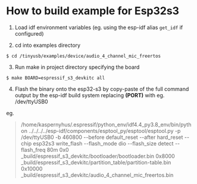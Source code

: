 # How to build example for Esp32s3
1. Load idf environment variables (eg. using the esp-idf alias `get_idf` if configured)

2. cd into examples directory
```
$ cd /tinyusb/examples/device/audio_4_channel_mic_freertos
```

3. Run make in project directory specifying the board
```
$ make BOARD=espressif_s3_devkitc all
```

4. Flash the binary onto the esp32-s3 by copy-paste of the full command output by the esp-idf build system replacing **(PORT)** with eg. /dev/ttyUSB0

eg.

> /home/kaspernyhus/.espressif/python_env/idf4.4_py3.8_env/bin/python ../../../../esp-idf/components/esptool_py/esptool/esptool.py -p /dev/ttyUSB0 -b 460800 --before default_reset --after hard_reset --chip esp32s3  write_flash --flash_mode dio --flash_size detect --flash_freq 80m 0x0 _build/espressif_s3_devkitc/bootloader/bootloader.bin 0x8000 _build/espressif_s3_devkitc/partition_table/partition-table.bin 0x10000 _build/espressif_s3_devkitc/audio_4_channel_mic_freertos.bin
